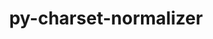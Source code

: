 ---
title: "py-charset-normalizer"
layout: cache
categories: [package, v0.21.0]
meta: {"versions": ["3.3.0"], "compilers": ["apple-clang@=15.0.0", "cce@=15.0.1", "gcc@=11.1.0", "gcc@=11.3.0", "gcc@=11.4.0", "gcc@=7.3.1", "gcc@=9.4.0", "oneapi@=2023.2.0"], "oss": ["amzn2", "rhel8", "ubuntu20.04", "ubuntu22.04", "ventura"], "platforms": ["darwin", "linux"], "targets": ["aarch64", "neoverse_n1", "neoverse_v1", "ppc64le", "x86_64_v3", "zen4"], "stacks": ["aws-isc", "aws-isc-aarch64", "data-vis-sdk", "e4s", "e4s-cray-rhel", "e4s-neoverse_v1", "e4s-oneapi", "e4s-power", "ml-darwin-aarch64-mps", "ml-linux-x86_64-cpu", "ml-linux-x86_64-cuda", "ml-linux-x86_64-rocm", "root"], "num_specs": 22, "num_specs_by_stack": {"ml-darwin-aarch64-mps": 2, "root": 22, "aws-isc-aarch64": 2, "aws-isc": 1, "e4s-cray-rhel": 1, "e4s-neoverse_v1": 2, "e4s-power": 2, "data-vis-sdk": 2, "e4s": 3, "e4s-oneapi": 3, "ml-linux-x86_64-cpu": 4, "ml-linux-x86_64-rocm": 4, "ml-linux-x86_64-cuda": 4}}
spec_details: [{"hash": "xwweob3wcasbfewucbzqn7b2ozflzydm", "compiler": "apple-clang@=15.0.0", "versions": ["3.3.0"], "os": "ventura", "platform": "darwin", "target": "aarch64", "variants": ["build_system=python_pip"], "stacks": ["ml-darwin-aarch64-mps", "root"], "size": "-", "tarball": "https://binaries.spack.io/releases/v0.21.0/build_cache/darwin-ventura-aarch64/apple-clang-15.0.0/py-charset-normalizer-3.3.0/darwin-ventura-aarch64-apple-clang-15.0.0-py-charset-normalizer-3.3.0-xwweob3wcasbfewucbzqn7b2ozflzydm.spack"}, {"hash": "gf4wigt7wzymaz7ajohugex6ucu4nyqh", "compiler": "apple-clang@=15.0.0", "versions": ["3.3.0"], "os": "ventura", "platform": "darwin", "target": "aarch64", "variants": ["build_system=python_pip"], "stacks": ["ml-darwin-aarch64-mps", "root"], "size": "-", "tarball": "https://binaries.spack.io/releases/v0.21.0/build_cache/darwin-ventura-aarch64/apple-clang-15.0.0/py-charset-normalizer-3.3.0/darwin-ventura-aarch64-apple-clang-15.0.0-py-charset-normalizer-3.3.0-gf4wigt7wzymaz7ajohugex6ucu4nyqh.spack"}, {"hash": "tpoo5el22faghr5kvyq5s5wsx4tljfyy", "compiler": "gcc@=7.3.1", "versions": ["3.3.0"], "os": "amzn2", "platform": "linux", "target": "aarch64", "variants": ["build_system=python_pip"], "stacks": ["aws-isc-aarch64", "root"], "size": "-", "tarball": "https://binaries.spack.io/releases/v0.21.0/build_cache/linux-amzn2-aarch64/gcc-7.3.1/py-charset-normalizer-3.3.0/linux-amzn2-aarch64-gcc-7.3.1-py-charset-normalizer-3.3.0-tpoo5el22faghr5kvyq5s5wsx4tljfyy.spack"}, {"hash": "zv453ecrye6ufga5lkzyuznyejfevwpg", "compiler": "gcc@=7.3.1", "versions": ["3.3.0"], "os": "amzn2", "platform": "linux", "target": "neoverse_n1", "variants": ["build_system=python_pip"], "stacks": ["aws-isc-aarch64", "root"], "size": "-", "tarball": "https://binaries.spack.io/releases/v0.21.0/build_cache/linux-amzn2-neoverse_n1/gcc-7.3.1/py-charset-normalizer-3.3.0/linux-amzn2-neoverse_n1-gcc-7.3.1-py-charset-normalizer-3.3.0-zv453ecrye6ufga5lkzyuznyejfevwpg.spack"}, {"hash": "jvz5m36x7f6xou5medee4f72znfklqob", "compiler": "gcc@=7.3.1", "versions": ["3.3.0"], "os": "amzn2", "platform": "linux", "target": "x86_64_v3", "variants": ["build_system=python_pip"], "stacks": ["aws-isc", "root"], "size": "-", "tarball": "https://binaries.spack.io/releases/v0.21.0/build_cache/linux-amzn2-x86_64_v3/gcc-7.3.1/py-charset-normalizer-3.3.0/linux-amzn2-x86_64_v3-gcc-7.3.1-py-charset-normalizer-3.3.0-jvz5m36x7f6xou5medee4f72znfklqob.spack"}, {"hash": "k3dqpjwsjufr7a4kqbuv436szkxn6fay", "compiler": "cce@=15.0.1", "versions": ["3.3.0"], "os": "rhel8", "platform": "linux", "target": "zen4", "variants": ["build_system=python_pip"], "stacks": ["e4s-cray-rhel", "root"], "size": "-", "tarball": "https://binaries.spack.io/releases/v0.21.0/build_cache/linux-rhel8-zen4/cce-15.0.1/py-charset-normalizer-3.3.0/linux-rhel8-zen4-cce-15.0.1-py-charset-normalizer-3.3.0-k3dqpjwsjufr7a4kqbuv436szkxn6fay.spack"}, {"hash": "acmcjbfvp4ugfngzsbkqbmbrjhmhkyeg", "compiler": "gcc@=11.4.0", "versions": ["3.3.0"], "os": "ubuntu20.04", "platform": "linux", "target": "neoverse_v1", "variants": ["build_system=python_pip"], "stacks": ["e4s-neoverse_v1", "root"], "size": "-", "tarball": "https://binaries.spack.io/releases/v0.21.0/build_cache/linux-ubuntu20.04-neoverse_v1/gcc-11.4.0/py-charset-normalizer-3.3.0/linux-ubuntu20.04-neoverse_v1-gcc-11.4.0-py-charset-normalizer-3.3.0-acmcjbfvp4ugfngzsbkqbmbrjhmhkyeg.spack"}, {"hash": "55zc7l5qwhyw6vh7lsz3ccjpeluqtbt2", "compiler": "gcc@=11.4.0", "versions": ["3.3.0"], "os": "ubuntu20.04", "platform": "linux", "target": "neoverse_v1", "variants": ["build_system=python_pip"], "stacks": ["e4s-neoverse_v1", "root"], "size": "-", "tarball": "https://binaries.spack.io/releases/v0.21.0/build_cache/linux-ubuntu20.04-neoverse_v1/gcc-11.4.0/py-charset-normalizer-3.3.0/linux-ubuntu20.04-neoverse_v1-gcc-11.4.0-py-charset-normalizer-3.3.0-55zc7l5qwhyw6vh7lsz3ccjpeluqtbt2.spack"}, {"hash": "mnoodeiirqi5f5ksv4kzsb6lup7njaaa", "compiler": "gcc@=9.4.0", "versions": ["3.3.0"], "os": "ubuntu20.04", "platform": "linux", "target": "ppc64le", "variants": ["build_system=python_pip"], "stacks": ["root", "e4s-power"], "size": "-", "tarball": "https://binaries.spack.io/releases/v0.21.0/build_cache/linux-ubuntu20.04-ppc64le/gcc-9.4.0/py-charset-normalizer-3.3.0/linux-ubuntu20.04-ppc64le-gcc-9.4.0-py-charset-normalizer-3.3.0-mnoodeiirqi5f5ksv4kzsb6lup7njaaa.spack"}, {"hash": "hze4wagznxnzeektc5uixi6gxjyv6hv5", "compiler": "gcc@=9.4.0", "versions": ["3.3.0"], "os": "ubuntu20.04", "platform": "linux", "target": "ppc64le", "variants": ["build_system=python_pip"], "stacks": ["root", "e4s-power"], "size": "-", "tarball": "https://binaries.spack.io/releases/v0.21.0/build_cache/linux-ubuntu20.04-ppc64le/gcc-9.4.0/py-charset-normalizer-3.3.0/linux-ubuntu20.04-ppc64le-gcc-9.4.0-py-charset-normalizer-3.3.0-hze4wagznxnzeektc5uixi6gxjyv6hv5.spack"}, {"hash": "ofooygecalmdw6j3s2zbkdzrtfzxwzfs", "compiler": "gcc@=11.1.0", "versions": ["3.3.0"], "os": "ubuntu20.04", "platform": "linux", "target": "x86_64_v3", "variants": ["build_system=python_pip"], "stacks": ["data-vis-sdk", "root"], "size": "-", "tarball": "https://binaries.spack.io/releases/v0.21.0/build_cache/linux-ubuntu20.04-x86_64_v3/gcc-11.1.0/py-charset-normalizer-3.3.0/linux-ubuntu20.04-x86_64_v3-gcc-11.1.0-py-charset-normalizer-3.3.0-ofooygecalmdw6j3s2zbkdzrtfzxwzfs.spack"}, {"hash": "v3omrvmwfihkmcbbcu3vczpi5ykojqsb", "compiler": "gcc@=11.1.0", "versions": ["3.3.0"], "os": "ubuntu20.04", "platform": "linux", "target": "x86_64_v3", "variants": ["build_system=python_pip"], "stacks": ["data-vis-sdk", "root"], "size": "-", "tarball": "https://binaries.spack.io/releases/v0.21.0/build_cache/linux-ubuntu20.04-x86_64_v3/gcc-11.1.0/py-charset-normalizer-3.3.0/linux-ubuntu20.04-x86_64_v3-gcc-11.1.0-py-charset-normalizer-3.3.0-v3omrvmwfihkmcbbcu3vczpi5ykojqsb.spack"}, {"hash": "ce3hzdqifftfm7g52sxgmrhrkzn4suz4", "compiler": "gcc@=11.4.0", "versions": ["3.3.0"], "os": "ubuntu20.04", "platform": "linux", "target": "x86_64_v3", "variants": ["build_system=python_pip"], "stacks": ["root", "e4s"], "size": "-", "tarball": "https://binaries.spack.io/releases/v0.21.0/build_cache/linux-ubuntu20.04-x86_64_v3/gcc-11.4.0/py-charset-normalizer-3.3.0/linux-ubuntu20.04-x86_64_v3-gcc-11.4.0-py-charset-normalizer-3.3.0-ce3hzdqifftfm7g52sxgmrhrkzn4suz4.spack"}, {"hash": "fcfsg67modyaxjtk4gr2ur4ap6o7garq", "compiler": "gcc@=11.4.0", "versions": ["3.3.0"], "os": "ubuntu20.04", "platform": "linux", "target": "x86_64_v3", "variants": ["build_system=python_pip"], "stacks": ["root", "e4s"], "size": "-", "tarball": "https://binaries.spack.io/releases/v0.21.0/build_cache/linux-ubuntu20.04-x86_64_v3/gcc-11.4.0/py-charset-normalizer-3.3.0/linux-ubuntu20.04-x86_64_v3-gcc-11.4.0-py-charset-normalizer-3.3.0-fcfsg67modyaxjtk4gr2ur4ap6o7garq.spack"}, {"hash": "oy5nsyoxlh5f3xca54tkb6jzn67ja26p", "compiler": "gcc@=11.4.0", "versions": ["3.3.0"], "os": "ubuntu20.04", "platform": "linux", "target": "x86_64_v3", "variants": ["build_system=python_pip"], "stacks": ["root", "e4s"], "size": "-", "tarball": "https://binaries.spack.io/releases/v0.21.0/build_cache/linux-ubuntu20.04-x86_64_v3/gcc-11.4.0/py-charset-normalizer-3.3.0/linux-ubuntu20.04-x86_64_v3-gcc-11.4.0-py-charset-normalizer-3.3.0-oy5nsyoxlh5f3xca54tkb6jzn67ja26p.spack"}, {"hash": "5tp6hi6adwhjq4vv3a2rf5goxpnda6lk", "compiler": "oneapi@=2023.2.0", "versions": ["3.3.0"], "os": "ubuntu20.04", "platform": "linux", "target": "x86_64_v3", "variants": ["build_system=python_pip"], "stacks": ["e4s-oneapi", "root"], "size": "-", "tarball": "https://binaries.spack.io/releases/v0.21.0/build_cache/linux-ubuntu20.04-x86_64_v3/oneapi-2023.2.0/py-charset-normalizer-3.3.0/linux-ubuntu20.04-x86_64_v3-oneapi-2023.2.0-py-charset-normalizer-3.3.0-5tp6hi6adwhjq4vv3a2rf5goxpnda6lk.spack"}, {"hash": "yygcrs3q76rs2u6rsf6tnsm67hkatsx4", "compiler": "oneapi@=2023.2.0", "versions": ["3.3.0"], "os": "ubuntu20.04", "platform": "linux", "target": "x86_64_v3", "variants": ["build_system=python_pip"], "stacks": ["e4s-oneapi", "root"], "size": "-", "tarball": "https://binaries.spack.io/releases/v0.21.0/build_cache/linux-ubuntu20.04-x86_64_v3/oneapi-2023.2.0/py-charset-normalizer-3.3.0/linux-ubuntu20.04-x86_64_v3-oneapi-2023.2.0-py-charset-normalizer-3.3.0-yygcrs3q76rs2u6rsf6tnsm67hkatsx4.spack"}, {"hash": "rvctxpkveorxcxdpkwg2z2mngobgxkmq", "compiler": "oneapi@=2023.2.0", "versions": ["3.3.0"], "os": "ubuntu20.04", "platform": "linux", "target": "x86_64_v3", "variants": ["build_system=python_pip"], "stacks": ["e4s-oneapi", "root"], "size": "-", "tarball": "https://binaries.spack.io/releases/v0.21.0/build_cache/linux-ubuntu20.04-x86_64_v3/oneapi-2023.2.0/py-charset-normalizer-3.3.0/linux-ubuntu20.04-x86_64_v3-oneapi-2023.2.0-py-charset-normalizer-3.3.0-rvctxpkveorxcxdpkwg2z2mngobgxkmq.spack"}, {"hash": "pmurdbrcewftq53nglczfzuuttena2g4", "compiler": "gcc@=11.3.0", "versions": ["3.3.0"], "os": "ubuntu22.04", "platform": "linux", "target": "x86_64_v3", "variants": ["build_system=python_pip"], "stacks": ["ml-linux-x86_64-cpu", "ml-linux-x86_64-rocm", "root", "ml-linux-x86_64-cuda"], "size": "-", "tarball": "https://binaries.spack.io/releases/v0.21.0/build_cache/linux-ubuntu22.04-x86_64_v3/gcc-11.3.0/py-charset-normalizer-3.3.0/linux-ubuntu22.04-x86_64_v3-gcc-11.3.0-py-charset-normalizer-3.3.0-pmurdbrcewftq53nglczfzuuttena2g4.spack"}, {"hash": "ima4is3lqmxo52oatuqkuqj7sdcqco3n", "compiler": "gcc@=11.3.0", "versions": ["3.3.0"], "os": "ubuntu22.04", "platform": "linux", "target": "x86_64_v3", "variants": ["build_system=python_pip"], "stacks": ["ml-linux-x86_64-cpu", "ml-linux-x86_64-rocm", "root", "ml-linux-x86_64-cuda"], "size": "-", "tarball": "https://binaries.spack.io/releases/v0.21.0/build_cache/linux-ubuntu22.04-x86_64_v3/gcc-11.3.0/py-charset-normalizer-3.3.0/linux-ubuntu22.04-x86_64_v3-gcc-11.3.0-py-charset-normalizer-3.3.0-ima4is3lqmxo52oatuqkuqj7sdcqco3n.spack"}, {"hash": "4gnsj4a7d27almbianvwkbukeey5657n", "compiler": "gcc@=11.3.0", "versions": ["3.3.0"], "os": "ubuntu22.04", "platform": "linux", "target": "x86_64_v3", "variants": ["build_system=python_pip"], "stacks": ["ml-linux-x86_64-cpu", "ml-linux-x86_64-rocm", "root", "ml-linux-x86_64-cuda"], "size": "-", "tarball": "https://binaries.spack.io/releases/v0.21.0/build_cache/linux-ubuntu22.04-x86_64_v3/gcc-11.3.0/py-charset-normalizer-3.3.0/linux-ubuntu22.04-x86_64_v3-gcc-11.3.0-py-charset-normalizer-3.3.0-4gnsj4a7d27almbianvwkbukeey5657n.spack"}, {"hash": "hukazbs3tqz55oc3q5izvqckgfkmepfq", "compiler": "gcc@=11.3.0", "versions": ["3.3.0"], "os": "ubuntu22.04", "platform": "linux", "target": "x86_64_v3", "variants": ["build_system=python_pip"], "stacks": ["ml-linux-x86_64-cpu", "ml-linux-x86_64-rocm", "root", "ml-linux-x86_64-cuda"], "size": "-", "tarball": "https://binaries.spack.io/releases/v0.21.0/build_cache/linux-ubuntu22.04-x86_64_v3/gcc-11.3.0/py-charset-normalizer-3.3.0/linux-ubuntu22.04-x86_64_v3-gcc-11.3.0-py-charset-normalizer-3.3.0-hukazbs3tqz55oc3q5izvqckgfkmepfq.spack"}]
---